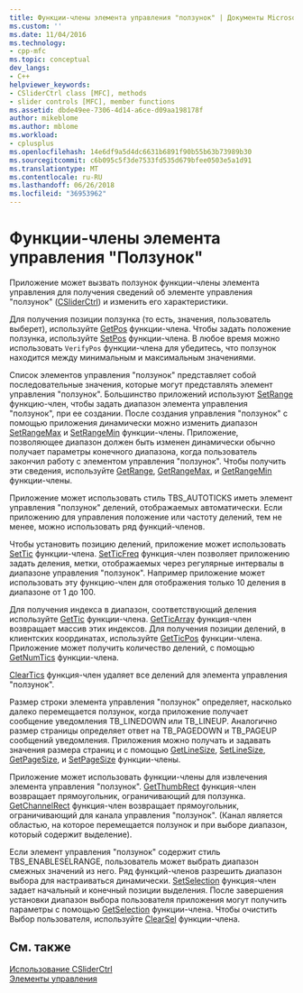```yaml
---
title: Функции-члены элемента управления "ползунок" | Документы Microsoft
ms.custom: ''
ms.date: 11/04/2016
ms.technology:
- cpp-mfc
ms.topic: conceptual
dev_langs:
- C++
helpviewer_keywords:
- CSliderCtrl class [MFC], methods
- slider controls [MFC], member functions
ms.assetid: dbde49ee-7306-4d14-a6ce-d09aa198178f
author: mikeblome
ms.author: mblome
ms.workload:
- cplusplus
ms.openlocfilehash: 14e6df9a5d4dc6631b6891f90b55b63b73989b30
ms.sourcegitcommit: c6b095c5f3de7533fd535d679bfee0503e5a1d91
ms.translationtype: MT
ms.contentlocale: ru-RU
ms.lasthandoff: 06/26/2018
ms.locfileid: "36953962"
---
```

# <a name="slider-control-member-functions"></a>Функции-члены элемента управления "Ползунок"
Приложение может вызвать ползунок функции-члены элемента управления для получения сведений об элементе управления "ползунок" ([CSliderCtrl](../mfc/reference/csliderctrl-class.md)) и изменить его характеристики.  
  
 Для получения позиции ползунка (то есть, значения, пользователь выберет), используйте [GetPos](../mfc/reference/csliderctrl-class.md#getpos) функции-члена. Чтобы задать положение ползунка, используйте [SetPos](../mfc/reference/csliderctrl-class.md#setpos) функции-члена. В любое время можно использовать `VerifyPos` функции-члена для убедитесь, что ползунок находится между минимальным и максимальным значениями.  
  
 Список элементов управления "ползунок" представляет собой последовательные значения, которые могут представлять элемент управления "ползунок". Большинство приложений используют [SetRange](../mfc/reference/csliderctrl-class.md#setrange) функцию-член, чтобы задать диапазон элемента управления "ползунок", при ее создании. После создания управления "ползунок" с помощью приложения динамически можно изменить диапазон [SetRangeMax](../mfc/reference/csliderctrl-class.md#setrangemax) и [SetRangeMin](../mfc/reference/csliderctrl-class.md#setrangemin) функции-члены. Приложение, позволяющее диапазон должен быть изменен динамически обычно получает параметры конечного диапазона, когда пользователь закончил работу с элементом управления "ползунок". Чтобы получить эти сведения, используйте [GetRange](../mfc/reference/csliderctrl-class.md#getrange), [GetRangeMax](../mfc/reference/csliderctrl-class.md#getrangemax), и [GetRangeMin](../mfc/reference/csliderctrl-class.md#getrangemin) функции-члены.  
  
 Приложение может использовать стиль TBS_AUTOTICKS иметь элемент управления "ползунок" делений, отображаемых автоматически. Если приложению для управления положение или частоту делений, тем не менее, можно использовать ряд функций-членов.  
  
 Чтобы установить позицию делений, приложение может использовать [SetTic](../mfc/reference/csliderctrl-class.md#settic) функции-члена. [SetTicFreq](../mfc/reference/csliderctrl-class.md#setticfreq) функция-член позволяет приложению задать деления, метки, отображаемых через регулярные интервалы в диапазоне управления "ползунок". Например приложение может использовать эту функцию-член для отображения только 10 деления в диапазоне от 1 до 100.  
  
 Для получения индекса в диапазон, соответствующий деления используйте [GetTic](../mfc/reference/csliderctrl-class.md#gettic) функции-члена. [GetTicArray](../mfc/reference/csliderctrl-class.md#getticarray) функция-член возвращает массив этих индексов. Для получения позиции делений, в клиентских координатах, используйте [GetTicPos](../mfc/reference/csliderctrl-class.md#getticpos) функции-члена. Приложение может получить количество делений, с помощью [GetNumTics](../mfc/reference/csliderctrl-class.md#getnumtics) функции-члена.  
  
 [ClearTics](../mfc/reference/csliderctrl-class.md#cleartics) функция-член удаляет все делений для элемента управления "ползунок".  
  
 Размер строки элемента управления "ползунок" определяет, насколько далеко перемещается ползунок, когда приложение получает сообщение уведомления TB_LINEDOWN или TB_LINEUP. Аналогично размер страницы определяет ответ на TB_PAGEDOWN и TB_PAGEUP сообщений уведомления. Приложения можно получать и задавать значения размера страниц и с помощью [GetLineSize](../mfc/reference/csliderctrl-class.md#getlinesize), [SetLineSize](../mfc/reference/csliderctrl-class.md#setlinesize), [GetPageSize](../mfc/reference/csliderctrl-class.md#getpagesize), и [SetPageSize](../mfc/reference/csliderctrl-class.md#setpagesize) функции-члены.  
  
 Приложение может использовать функции-члены для извлечения элемента управления "ползунок". [GetThumbRect](../mfc/reference/csliderctrl-class.md#getthumbrect) функция-член возвращает прямоугольник, ограничивающий для ползунка. [GetChannelRect](../mfc/reference/csliderctrl-class.md#getchannelrect) функция-член возвращает прямоугольник, ограничивающий для канала управления "ползунок". (Канал является областью, на которое перемещается ползунок и при выборе диапазон, который содержит выделение).  
  
 Если элемент управления "ползунок" содержит стиль TBS_ENABLESELRANGE, пользователь может выбрать диапазон смежных значений из него. Ряд функций-членов разрешить диапазон выбора для настраиваться динамически. [SetSelection](../mfc/reference/csliderctrl-class.md#setselection) функция-член задает начальный и конечный позиции выделения. После завершения установки диапазон выбора пользователя приложения могут получить параметры с помощью [GetSelection](../mfc/reference/csliderctrl-class.md#getselection) функции-члена. Чтобы очистить Выбор пользователя, используйте [ClearSel](../mfc/reference/csliderctrl-class.md#clearsel) функции-члена.  
  
## <a name="see-also"></a>См. также  
 [Использование CSliderCtrl](../mfc/using-csliderctrl.md)   
 [Элементы управления](../mfc/controls-mfc.md)

